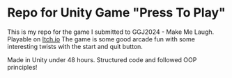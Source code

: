 # Repo for Unity Game "Press To Play"

This is my repo for the game I submitted to GGJ2024 - Make Me Laugh. Playable on [Itch.io](https://lolxu.itch.io/press-to-play)
The game is some good arcade fun with some interesting twists with the start and quit button. 

Made in Unity under 48 hours. Structured code and followed OOP principles!
